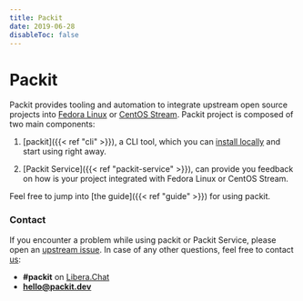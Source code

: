 ```yaml
---
title: Packit
date: 2019-06-28
disableToc: false
---
```


# Packit

Packit provides tooling and automation to integrate upstream open source
projects into [Fedora Linux](https://getfedora.org) or [CentOS Stream](https://www.centos.org/centos-stream/).
Packit project is composed of two main components:

1. [packit]({{< ref "cli" >}}), a CLI tool, which you can
   [install locally](/docs/guide/#have-packit-tooling-installed-locally)
   and start using right away.

2. [Packit Service]({{< ref "packit-service" >}}), can provide you feedback
   on how is your project integrated with Fedora Linux or CentOS Stream.

Feel free to jump into [the guide]({{< ref "guide" >}}) for using packit.

### Contact

If you encounter a problem while using packit or Packit Service, please open an
[upstream issue](https://github.com/packit/packit-service/issues/new).
In case of any other questions, feel free to contact
[us](https://github.com/orgs/packit/teams/the-packit-team):

- **#packit** on [Libera.Chat](https://libera.chat/)
- **hello@packit.dev**

